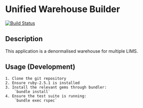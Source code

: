 Unified Warehouse Builder
=========================
[![Build Status](https://travis-ci.org/radome/unified_warehouse.svg?branch=test_openstack)](https://travis-ci.org/radome/unified_warehouse)

Description
-----------

This application is a denormalised warehouse for multiple LIMS.

Usage (Development)
----------------------

    1. Clone the git repository
    2. Ensure ruby-2.5.1 is installed
    3. Install the relevant gems through bundler:
        `bundle install`
    4. Ensure the test suite is running:
        `bundle exec rspec`
